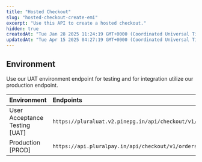 ```yaml
---
title: "Hosted Checkout"
slug: "hosted-checkout-create-emi"
excerpt: "Use this API to create a hosted checkout."
hidden: true
createdAt: "Tue Jan 28 2025 11:24:19 GMT+0000 (Coordinated Universal Time)"
updatedAt: "Tue Apr 15 2025 04:27:19 GMT+0000 (Coordinated Universal Time)"
---
```

## Environment

Use our UAT environment endpoint for testing and for integration utilize our production endpoint.

| Environment                   | Endpoints                                               |
| :---------------------------- | :------------------------------------------------------ |
| User Acceptance Testing [UAT] | `https://pluraluat.v2.pinepg.in/api/checkout/v1/orders` |
| Production [PROD]             | `https://api.pluralpay.in/api/checkout/v1/orders`       |
